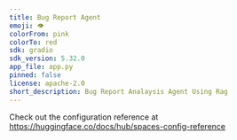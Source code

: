 ```yaml
---
title: Bug Report Agent
emoji: 👁
colorFrom: pink
colorTo: red
sdk: gradio
sdk_version: 5.32.0
app_file: app.py
pinned: false
license: apache-2.0
short_description: Bug Report Analaysis Agent Using Rag
---
```


Check out the configuration reference at https://huggingface.co/docs/hub/spaces-config-reference
